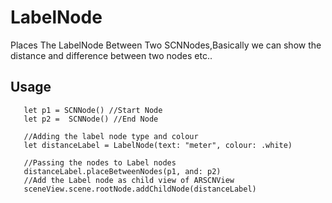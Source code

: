 # LabelNode
Places The LabelNode Between Two SCNNodes,Basically we can show the distance and difference between two nodes etc..


## Usage

       let p1 = SCNNode() //Start Node
       let p2 =  SCNNode() //End Node
       
       //Adding the label node type and colour
       let distanceLabel = LabelNode(text: "meter", colour: .white)
       
       //Passing the nodes to Label nodes
       distanceLabel.placeBetweenNodes(p1, and: p2)
       //Add the Label node as child view of ARSCNView
       sceneView.scene.rootNode.addChildNode(distanceLabel)
